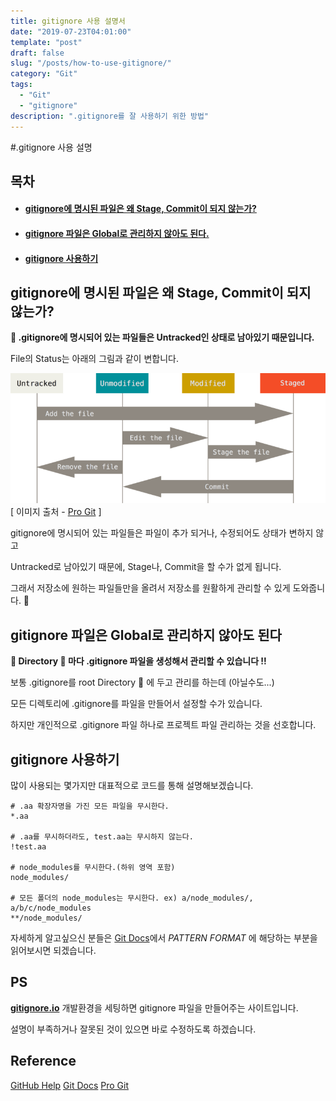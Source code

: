 ```yaml
---
title: gitignore 사용 설명서
date: "2019-07-23T04:01:00"
template: "post"
draft: false
slug: "/posts/how-to-use-gitignore/"
category: "Git"
tags:
  - "Git"
  - "gitignore"
description: ".gitignore를 잘 사용하기 위한 방법"
---
```

#.gitignore 사용 설명

## 목차
- #### [gitignore에 명시된 파일은 왜 Stage, Commit이 되지 않는가?](#gitignore에-명시된-파일은-왜-Stage,-Commit이-되지-않는가?)
- #### [gitignore 파일은 Global로 관리하지 않아도 된다.](#gitignore-파일은-Global로-관리하지-않아도-된다)
- #### [gitignore 사용하기](#gitignore-사용하기)


## gitignore에 명시된 파일은 왜 Stage, Commit이 되지 않는가?

**📢 .gitignore에 명시되어 있는 파일들은 Untracked인 상태로 남아있기 때문입니다.**

File의 Status는 아래의 그림과 같이 변합니다.

![File Life Cycle](/static/media/file-life-cycle.png)
[ 이미지 출처 - [Pro Git](https://git-scm.com/book/en/v2/Git-Basics-Recording-Changes-to-the-Repository) ]

gitignore에 명시되어 있는 파일들은 파일이 추가 되거나, 수정되어도 상태가 변하지 않고 

Untracked로 남아있기 때문에, Stage나, Commit을 할 수가 없게 됩니다.

그래서 저장소에 원하는 파일들만을 올려서 저장소를 원활하게 관리할 수 있게 도와줍니다. 🛀


## gitignore 파일은 Global로 관리하지 않아도 된다

**📢 Directory 📁 마다 .gitignore 파일을 생성해서 관리할 수 있습니다 !!**

보통 .gitignore를 root Directory 📁 에 두고 관리를 하는데 (아닐수도...)

모든 디렉토리에 .gitignore를 파일을 만들어서 설정할 수가 있습니다.

하지만 개인적으로 .gitignore 파일 하나로 프로젝트 파일 관리하는 것을 선호합니다.


## gitignore 사용하기
많이 사용되는 몇가지만 대표적으로 코드를 통해 설명해보겠습니다.
```
# .aa 확장자명을 가진 모든 파일을 무시한다.
*.aa

# .aa를 무시하더라도, test.aa는 무시하지 않는다.
!test.aa

# node_modules를 무시한다.(하위 영역 포함)
node_modules/

# 모든 폴더의 node_modules는 무시한다. ex) a/node_modules/, a/b/c/node_modules
**/node_modules/
```

자세하게 알고싶으신 분들은 [Git Docs](https://git-scm.com/docs/gitignore)에서 *PATTERN FORMAT* 에 해당하는 부분을 읽어보시면 되겠습니다.

## PS
[**gitignore.io**](https://www.gitignore.io/) 개발환경을 세팅하면 gitignore 파일을 만들어주는 사이트입니다.

설명이 부족하거나 잘못된 것이 있으면 바로 수정하도록 하겠습니다.

## Reference
[GitHub Help](https://help.github.com/en/articles/ignoring-files)
[Git Docs](https://git-scm.com/docs/gitignore)
[Pro Git](https://git-scm.com/book/en/v2/Git-Basics-Recording-Changes-to-the-Repository)